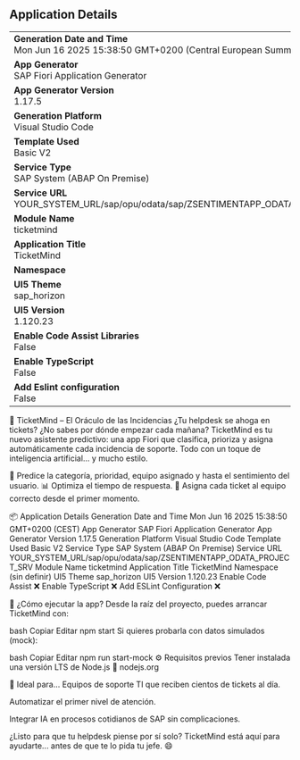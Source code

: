 ## Application Details
|               |
| ------------- |
|**Generation Date and Time**<br>Mon Jun 16 2025 15:38:50 GMT+0200 (Central European Summer Time)|
|**App Generator**<br>SAP Fiori Application Generator|
|**App Generator Version**<br>1.17.5|
|**Generation Platform**<br>Visual Studio Code|
|**Template Used**<br>Basic V2|
|**Service Type**<br>SAP System (ABAP On Premise)|
|**Service URL**<br>YOUR_SYSTEM_URL/sap/opu/odata/sap/ZSENTIMENTAPP_ODATA_PROJECT_SRV|
|**Module Name**<br>ticketmind|
|**Application Title**<br>TicketMind|
|**Namespace**<br>|
|**UI5 Theme**<br>sap_horizon|
|**UI5 Version**<br>1.120.23|
|**Enable Code Assist Libraries**<br>False|
|**Enable TypeScript**<br>False|
|**Add Eslint configuration**<br>False|

🚀 TicketMind – El Oráculo de las Incidencias
¿Tu helpdesk se ahoga en tickets? ¿No sabes por dónde empezar cada mañana?
TicketMind es tu nuevo asistente predictivo: una app Fiori que clasifica, prioriza y asigna automáticamente cada incidencia de soporte.
Todo con un toque de inteligencia artificial… y mucho estilo.

🧠 Predice la categoría, prioridad, equipo asignado y hasta el sentimiento del usuario.
📊 Optimiza el tiempo de respuesta.
🎯 Asigna cada ticket al equipo correcto desde el primer momento.

📦 Application Details
Generation Date and Time	Mon Jun 16 2025 15:38:50 GMT+0200 (CEST)
App Generator	SAP Fiori Application Generator
App Generator Version	1.17.5
Generation Platform	Visual Studio Code
Template Used	Basic V2
Service Type	SAP System (ABAP On Premise)
Service URL	YOUR_SYSTEM_URL/sap/opu/odata/sap/ZSENTIMENTAPP_ODATA_PROJECT_SRV
Module Name	ticketmind
Application Title	TicketMind
Namespace	(sin definir)
UI5 Theme	sap_horizon
UI5 Version	1.120.23
Enable Code Assist	❌
Enable TypeScript	❌
Add ESLint Configuration	❌

🧪 ¿Cómo ejecutar la app?
Desde la raíz del proyecto, puedes arrancar TicketMind con:

bash
Copiar
Editar
npm start
Si quieres probarla con datos simulados (mock):

bash
Copiar
Editar
npm run start-mock
⚙️ Requisitos previos
Tener instalada una versión LTS de Node.js
🔗 nodejs.org

🎯 Ideal para...
Equipos de soporte TI que reciben cientos de tickets al día.

Automatizar el primer nivel de atención.

Integrar IA en procesos cotidianos de SAP sin complicaciones.

¿Listo para que tu helpdesk piense por sí solo?
TicketMind está aquí para ayudarte... antes de que te lo pida tu jefe. 😄


